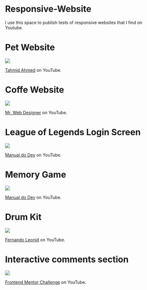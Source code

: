 # Responsive-Website
I use this space to publish tests of responsive websites that I find on Youtube.

# Pet Website

<div>
<img src="https://user-images.githubusercontent.com/100323338/192176450-fda83415-0be8-4fe8-bb32-ec290a77b389.png">
</div>

[Tahmid Ahmed](https://www.youtube.com/watch?v=87mb1SokryA) on YouTube.

# Coffe Website

<div>
<img src="https://user-images.githubusercontent.com/100323338/198154641-09247687-34c1-4ac6-aeca-f4d5d4b46129.png">
</div>

[Mr. Web Designer](https://www.youtube.com/watch?v=TVFu4-Kd4oM) on YouTube.

# League of Legends Login Screen

<div>
<img src="https://user-images.githubusercontent.com/100323338/199332459-a86533dc-b124-4786-9a91-c8e23fe64b2b.png">
</div>

[Manual do Dev](https://www.youtube.com/watch?v=tyVvNj-UvxM) on YouTube.

# Memory Game

<div>
<img src="https://user-images.githubusercontent.com/100323338/199335069-a1e47d02-c2f0-4fa6-a221-83dc0525b8e4.png">
</div>

[Manual do Dev](https://www.youtube.com/watch?v=NV88N1r2Qkg) on YouTube.

# Drum Kit

<div>
<img src="https://user-images.githubusercontent.com/100323338/201172807-4087768d-4853-4800-8456-ec62d3c2a925.png">
</div>

[Fernando Leonid](https://www.youtube.com/watch?v=2qA8tlJ24uQ) on YouTube.

# Interactive comments section

<div>
<img src="https://user-images.githubusercontent.com/100323338/199548616-9c4de384-7f4b-4965-a810-c6a8dfd71a0b.png">
</div>

[Frontend Mentor Challenge](https://www.frontendmentor.io/challenges/interactive-comments-section-iG1RugEG9) on YouTube.

